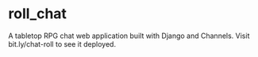 # roll_chat
A tabletop RPG chat web application built with Django and Channels. Visit bit.ly/chat-roll to see it deployed.
